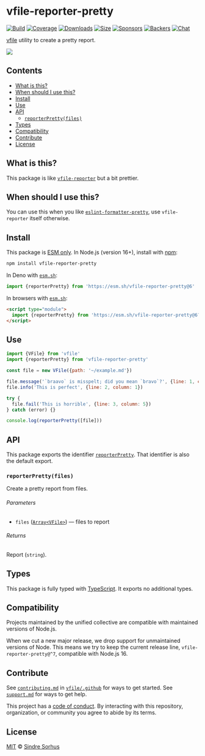 # vfile-reporter-pretty

[![Build][build-badge]][build]
[![Coverage][coverage-badge]][coverage]
[![Downloads][downloads-badge]][downloads]
[![Size][size-badge]][size]
[![Sponsors][sponsors-badge]][collective]
[![Backers][backers-badge]][collective]
[![Chat][chat-badge]][chat]

[vfile][] utility to create a pretty report.

![][screenshot]

## Contents

*   [What is this?](#what-is-this)
*   [When should I use this?](#when-should-i-use-this)
*   [Install](#install)
*   [Use](#use)
*   [API](#api)
    *   [`reporterPretty(files)`](#reporterprettyfiles)
*   [Types](#types)
*   [Compatibility](#compatibility)
*   [Contribute](#contribute)
*   [License](#license)

## What is this?

This package is like [`vfile-reporter`][vfile-reporter] but a bit prettier.

## When should I use this?

You can use this when you like
[`eslint-formatter-pretty`][eslint-formatter-pretty], use `vfile-reporter`
itself otherwise.

## Install

This package is [ESM only][esm].
In Node.js (version 16+), install with [npm][]:

```sh
npm install vfile-reporter-pretty
```

In Deno with [`esm.sh`][esmsh]:

```js
import {reporterPretty} from 'https://esm.sh/vfile-reporter-pretty@6'
```

In browsers with [`esm.sh`][esmsh]:

```html
<script type="module">
  import {reporterPretty} from 'https://esm.sh/vfile-reporter-pretty@6?bundle'
</script>
```

## Use

```js
import {VFile} from 'vfile'
import {reporterPretty} from 'vfile-reporter-pretty'

const file = new VFile({path: '~/example.md'})

file.message('`braavo` is misspelt; did you mean `bravo`?', {line: 1, column: 8})
file.info('This is perfect', {line: 2, column: 1})

try {
  file.fail('This is horrible', {line: 3, column: 5})
} catch (error) {}

console.log(reporterPretty([file]))
```

## API

This package exports the identifier [`reporterPretty`][api-reporter-pretty].
That identifier is also the default export.

### `reporterPretty(files)`

Create a pretty report from files.

###### Parameters

*   `files` ([`Array<VFile>`][vfile])
    — files to report

###### Returns

Report (`string`).

## Types

This package is fully typed with [TypeScript][].
It exports no additional types.

## Compatibility

Projects maintained by the unified collective are compatible with maintained
versions of Node.js.

When we cut a new major release, we drop support for unmaintained versions of
Node.
This means we try to keep the current release line, `vfile-reporter-pretty@^7`,
compatible with Node.js 16.

## Contribute

See [`contributing.md`][contributing] in [`vfile/.github`][health] for ways to
get started.
See [`support.md`][support] for ways to get help.

This project has a [code of conduct][coc].
By interacting with this repository, organization, or community you agree to
abide by its terms.

## License

[MIT][license] © [Sindre Sorhus][author]

<!-- Definitions -->

[build-badge]: https://github.com/vfile/vfile-reporter-pretty/workflows/main/badge.svg

[build]: https://github.com/vfile/vfile-reporter-pretty/actions

[coverage-badge]: https://img.shields.io/codecov/c/github/vfile/vfile-reporter-pretty.svg

[coverage]: https://codecov.io/github/vfile/vfile-reporter-pretty

[downloads-badge]: https://img.shields.io/npm/dm/vfile-reporter-pretty.svg

[downloads]: https://www.npmjs.com/package/vfile-reporter-pretty

[size-badge]: https://img.shields.io/badge/dynamic/json?label=minzipped%20size&query=$.size.compressedSize&url=https://deno.bundlejs.com/?q=vfile-reporter-pretty

[size]: https://bundlejs.com/?q=vfile-reporter-pretty

[sponsors-badge]: https://opencollective.com/unified/sponsors/badge.svg

[backers-badge]: https://opencollective.com/unified/backers/badge.svg

[collective]: https://opencollective.com/unified

[chat-badge]: https://img.shields.io/badge/chat-discussions-success.svg

[chat]: https://github.com/vfile/vfile/discussions

[npm]: https://docs.npmjs.com/cli/install

[esm]: https://gist.github.com/sindresorhus/a39789f98801d908bbc7ff3ecc99d99c

[esmsh]: https://esm.sh

[typescript]: https://www.typescriptlang.org

[contributing]: https://github.com/vfile/.github/blob/main/contributing.md

[support]: https://github.com/vfile/.github/blob/main/support.md

[health]: https://github.com/vfile/.github

[coc]: https://github.com/vfile/.github/blob/main/code-of-conduct.md

[license]: license

[author]: https://sindresorhus.com

[screenshot]: screenshot.png

[vfile]: https://github.com/vfile/vfile

[vfile-reporter]: https://github.com/vfile/vfile-reporter

[eslint-formatter-pretty]: https://github.com/sindresorhus/eslint-formatter-pretty

[api-reporter-pretty]: #reporterprettyfiles
